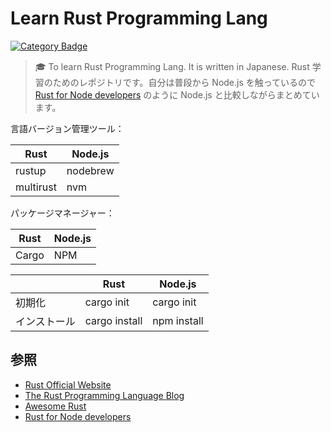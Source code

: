 [category-badge]: https://img.shields.io/badge/Category-Learn-green.svg?style=flat-square
[category-link]:  https://github.com/search?utf8=%E2%9C%93&q=learn%2Buser%3Asandbox-development&type=Repositories&ref=advsearch&l=&l=

# Learn Rust Programming Lang

[![Category Badge][category-badge]][category-link]

>:mortar_board: To learn Rust Programming Lang. It is written in Japanese. Rust 学習のためのレポジトリです。自分は普段から Node.js を触っているので [Rust for Node developers](https://github.com/Mercateo/rust-for-node-developers) のように Node.js と比較しながらまとめています。


言語バージョン管理ツール：

| Rust | Node.js |
| ----- | ------- |
| rustup | nodebrew |
| multirust | nvm |

パッケージマネージャー：

| Rust | Node.js |
| ---- | ------- |
| Cargo | NPM   |

|    | Rust | Node.js |
| -- | ---- | ------- | 
| 初期化 | cargo init | cargo init |
| インストール | cargo install | npm install

## 参照

* [Rust Official Website](https://www.rust-lang.org/en-US/)
* [The Rust Programming Language Blog](https://blog.rust-lang.org/)
* [Awesome Rust](https://github.com/kud1ing/awesome-rust)
* [Rust for Node developers](https://github.com/Mercateo/rust-for-node-developers)
